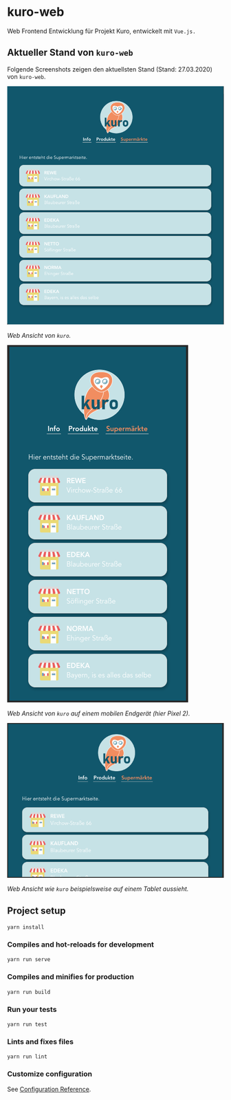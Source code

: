 # kuro-web

Web Frontend Entwicklung für Projekt Kuro, entwickelt mit `Vue.js.`

## Aktueller Stand von `kuro-web`

Folgende Screenshots zeigen den aktuellsten Stand (Stand: 27.03.2020) von `kuro-web`.

![kuro-web](./readme-res/kuro-web.png)

*Web Ansicht von `kuro`.*

![kuro-web-mobile](./readme-res/kuro-web-mobile.png)

*Web Ansicht von `kuro` auf einem mobilen Endgerät (hier Pixel 2).*

![kuro-web-response](./readme-res/kuro-web-responsive.png)

*Web Ansicht wie `kuro` beispielsweise auf einem Tablet aussieht.*

## Project setup

```console
yarn install
```

### Compiles and hot-reloads for development

```console
yarn run serve
```

### Compiles and minifies for production

```console
yarn run build
```

### Run your tests

```console
yarn run test
```

### Lints and fixes files

```console
yarn run lint
```

### Customize configuration

See [Configuration Reference](https://cli.vuejs.org/config/).

